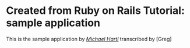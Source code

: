 # Created from Ruby on Rails Tutorial: sample application

This is the sample application by  [*Michael Hartl*](http://michaelhartl.com) transcribed by [Greg]